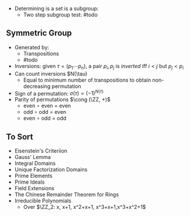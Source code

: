 - Determining is a set is a subgroup:
	- Two step subgroup test: #todo

## Symmetric Group
- Generated by:
	- Transpositions
	- #todo
- Inversions: given $\tau = (p_1 \cdots p_n)$, a pair $p_i, p_j$ is *inverted* iff $i < j$ but $p_j < p_i$
- Can count inversions $N(\tau)
	- Equal to minimum number of transpositions to obtain non-decreasing permutation
- Sign of a permutation: $\sigma(\tau) = (-1)^{N(\tau)}$
- Parity of permutations $\cong (\ZZ, +)$
	- even $\circ$ even = even
	- odd $\circ$ odd = even
	- even $\circ$ odd = odd

## To Sort
- Eisenstein's Criteriion
- Gauss' Lemma
- Integral Domains
- Unique Factorization Domains
- Prime Elements
- Prime Ideals
- Field Extensions
- The Chinese Remainder Theorem for Rings
- Irreducible Polynomials
	- Over $\ZZ_2: x, x+1, x^2+x+1, x^3+x+1,x^3+x^2+1$
